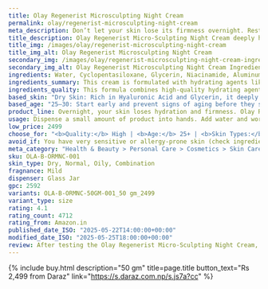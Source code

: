 ```yaml
---
title: Olay Regenerist Microsculpting Night Cream
permalink: olay/regenerist-microsculpting-night-cream
meta_description: Don’t let your skin lose its firmness overnight. Restore bounce and glow with Olay Regenerist Night Cream—deep hydration for visible results.
title_description: Olay Regenerist Micro-Sculpting Night Cream deeply hydrates and repairs your skin while you sleep. Powered by Niacinamide, peptides, and Hyaluronic Acid, it works overnight to restore skin’s firmness, smooth fine lines, and improve texture. Wake up to visibly plumper, more youthful-looking skin. Lightweight, non-greasy, and fast-absorbing, it’s suitable for daily use and all skin types.
title_img: /images/olay/regenerist-microsculpting-night-cream
title_img_alt: Olay Regenerist Microsculpting Night Cream
secondary_img: /images/olay/regenerist-microsculpting-night-cream-ingredients-label
secondary_img_alt: Olay Regenerist Microsculpting Night Cream Ingredients Label
ingredients: Water, Cyclopentasiloxane, Glycerin, Niacinamide, Aluminum Starch Octenylsuccinate, Dimethicone, Dimethicone Crosspolymer, Panthenol, Polyethylene, Polyacrylamide, Tocopheryl Acetate, C13-14 Isoparaffin, DMDM Hydantoin, Allantoin, Laureth-4, Dimethiconol, Laureth-7, Acrylates/C10-30 Alkyl Acrylate Crosspolymer, Sodium Hyaluronate, Sodium PEG-7 Olive Oil Carboxylate, Disodium EDTA, Peucedanum Graveolens (Dill) Extract, Citric Acid, PEG-100 Stearate, Camellia Sinensis Leaf Extract, Iodopropynyl Butylcarbamate, Palmitoyl Pentapeptide-4.
ingredients_summary: This cream is formulated with hydrating agents like Glycerin, Sodium Hyaluronate, and Panthenol to deeply moisturize the skin. Niacinamide (Vitamin B3) improves skin tone and texture, while Palmitoyl Pentapeptide-4 and Camellia Sinensis (Green Tea) Leaf Extract support anti-aging and antioxidant benefits. Dimethicone and Cyclopentasiloxane provide a smooth, silky texture and help retain moisture. Additional soothing and skin-conditioning ingredients include Allantoin, Tocopheryl Acetate (Vitamin E), and Peucedanum Graveolens (Dill) Extract, known for improving skin elasticity. The formula also contains stabilizers and preservatives like DMDM Hydantoin, Disodium EDTA, and Iodopropynyl Butylcarbamate to ensure shelf-life and safety.
ingredients_quality: This formula combines high-quality hydrating agents like Glycerin and Sodium Hyaluronate to provide deep and lasting moisture. It features clinically proven Niacinamide to improve skin tone and texture, along with anti-aging peptides such as Palmitoyl Pentapeptide-4 that support collagen production and firmness. Natural antioxidants from Camellia Sinensis (Green Tea) and Peucedanum Graveolens (Dill) extracts help protect skin from environmental damage. Silicone-based emollients like Dimethicone and Cyclopentasiloxane ensure smooth application and hydration retention, while soothing ingredients like Panthenol and Allantoin reduce irritation. Preservatives and stabilizers maintain product safety and shelf life, though those with very sensitive skin may want to patch-test due to some preservative content. Overall, the formula offers a balanced combination of efficacy and skin comfort for most skin types.
based_skin: "Dry Skin: Rich in Hyaluronic Acid and Glycerin, it deeply moisturizes and prevents overnight moisture loss. <br />Oily Skin: Lightweight and non-comedogenic. Absorbs quickly without clogging pores, making it ideal for oil-prone skin. <br />Combination Skin: Balances oil and hydration—hydrates dry areas while keeping oily zones matte and comfortable. <br />Sensitive Skin: Fragrance-free variant available. Niacinamide soothes and strengthens skin without irritation."
based_age: "25–30: Start early and prevent signs of aging before they show. This cream boosts hydration and strengthens your skin’s natural barrier.<br /> 30–40: Visibly reduce early fine lines and dullness. Supports collagen production and firms tired-looking skin overnight. <br />40–50+: Deeply hydrates and restores skin firmness. Targets visible wrinkles, sagging, and uneven texture with advanced anti-aging ingredients."
product_line: Overnight, your skin loses hydration and firmness. Olay Regenerist works while you sleep to prevent that loss—wake up looking firmer and younger.
usage: Dispense a small amount of product into hands. Add water and work into lather. Massage gently onto face and neck. Rinse thoroughly.
low_price: 2499
choose_for: "<b>Quality:</b> High | <b>Age:</b> 25+ | <b>Skin Types:</b> Dry, Normal, Oily, Combination | <b>Effective For:</b> Fine lines, Wrinkles, Firmness, Hydration"
avoid_if: You have very sensitive or allergy-prone skin (check ingredients).
meta_category: "Health & Beauty > Personal Care > Cosmetics > Skin Care > Lotion & Moisturizer"
sku: OLA-B-ORMNC-001
skin_type: Dry, Normal, Oily, Combination
fragnance: Mild
dispenser: Glass Jar
gpc: 2592
variants: OLA-B-ORMNC-50GM-001_50 gm_2499
variant_type: size
rating: 4.1
rating_count: 4712
rating_from: Amazon.in
published_date_ISO: "2025-05-22T14:00:00+00:00"
modified_date_ISO: "2025-05-25T18:00:00+00:00"
review: After testing the Olay Regenerist Micro-Sculpting Night Cream, we found it to be a potent overnight moisturizer that effectively hydrates and revitalizes the skin. Formulated with key ingredients like niacinamide (vitamin B3), palmitoyl pentapeptide-4, hyaluronic acid, and green tea extract, this cream works synergistically to improve skin elasticity, reduce fine lines, and enhance overall texture. The rich, creamy texture absorbs well without leaving a greasy residue, making it suitable for various skin types, including dry, combination, and oily skin. Users have reported waking up to plumper, more radiant skin, with noticeable improvements in firmness and hydration over time. However, some individuals with sensitive skin have noted mild irritation, suggesting a patch test before full application. For optimal results, apply a generous amount to clean, dry skin each night, allowing the formula to work overnight. Overall, this night cream offers a balanced blend of hydration and anti-aging benefits, making it a valuable addition to a nighttime skincare routine.
---
```

{% include buy.html description="50 gm" title=page.title button_text="Rs 2,499 from Daraz" link="https://s.daraz.com.np/s.js7a?cc" %}
